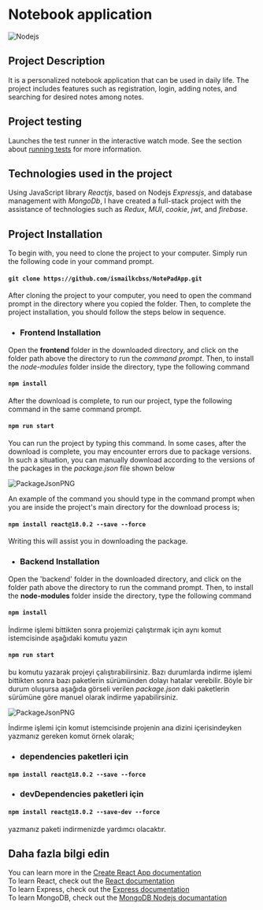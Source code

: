 # Notebook application

![Nodejs](https://github.com/ismailkcbss/NotePad-Front/blob/main/nodejspng.png?raw=true)

## Project Description
It is a personalized notebook application that can be used in daily life. The project includes features such as registration, login, adding notes, and searching for desired notes among notes.

## Project testing
Launches the test runner in the interactive watch mode.
See the section about [running tests](https://create-react-app.dev/docs/running-tests/) for more information.

## Technologies used in the project
Using JavaScript library *Reactjs*, based on Nodejs *Expressjs*, and database management with *MongoDb*, I have created a full-stack project with the assistance of technologies such as *Redux*, *MUI*, *cookie*, *jwt*, and *firebase*.

## Project Installation
To begin with, you need to clone the project to your computer. Simply run the following code in your command prompt.

#### `git clone https://github.com/ismailkcbss/NotePadApp.git`

After cloning the project to your computer, you need to open the command prompt in the directory where you copied the folder. Then, to complete the project installation, you should follow the steps below in sequence.

- ### Frontend Installation

Open the **frontend** folder in the downloaded directory, and click on the folder path above the directory to run the *command prompt*. Then, to install the *node-modules* folder inside the directory, type the following command

#### `npm install`

After the download is complete, to run our project, type the following command in the same command prompt.

#### `npm run start`

You can run the project by typing this command. In some cases, after the download is complete, you may encounter errors due to package versions. In such a situation, you can manually download according to the versions of the packages in the *package.json* file shown below

![PackageJsonPNG](https://github.com/ismailkcbss/NotePad-Front/blob/main/packagejson.png?raw=true)

An example of the command you should type in the command prompt when you are inside the project's main directory for the download process is;

#### `npm install react@18.0.2 --save --force`

Writing this will assist you in downloading the package.

- ### Backend Installation 

Open the 'backend' folder in the downloaded directory, and click on the folder path above the directory to run the command prompt. Then, to install the **node-modules** folder inside the directory, type the following command

#### `npm install`

İndirme işlemi bittikten sonra projemizi çalıştırmak için aynı komut istemcisinde aşağıdaki komutu yazın

#### `npm run start`

bu komutu yazarak projeyi çalıştırabilirsiniz. Bazı durumlarda indirme işlemi bittikten sonra bazı paketlerin sürümünden dolayı hatalar verebilir. Böyle bir durum oluşursa aşağıda görseli verilen *package.json* daki paketlerin sürümüne göre manuel olarak indirme yapabilirsiniz.
<br/>

![PackageJsonPNG](https://github.com/ismailkcbss/NotePad-Front/blob/main/packagejsonbackend.png?raw=true)

İndirme işlemi için komut istemcisinde projenin ana dizini içerisindeyken yazmanız gereken komut örnek olarak;
- ### dependencies paketleri için
#### `npm install react@18.0.2 --save --force`

- ### devDependencies paketleri için
#### `npm install react@18.0.2 --save-dev --force`

yazmanız paketi indirmenizde yardımcı olacaktır.

## Daha fazla bilgi edin

You can learn more in the [Create React App documentation](https://create-react-app.dev/docs/getting-started/) <br/>
To learn React, check out the [React documentation](https://react.dev/)<br/>
To learn Express, check out the [Express documentation](https://expressjs.com/)<br/>
To learn MongoDB, check out the [MongoDB Nodejs documantation](https://www.mongodb.com/docs/drivers/node/current/) <br/>

